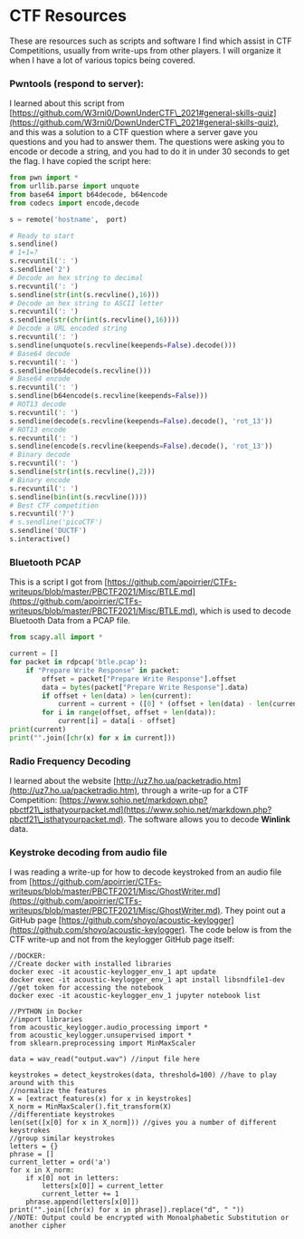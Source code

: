 # CTF Resources

These are resources such as scripts and software I find which assist in CTF Competitions, usually from write-ups from other players. I will organize it when I have a lot of various topics being covered.

### Pwntools (respond to server):

I learned about this script from [https://github.com/W3rni0/DownUnderCTF\_2021#general-skills-quiz](https://github.com/W3rni0/DownUnderCTF\_2021#general-skills-quiz), and this was a solution to a CTF question where a server gave you questions and you had to answer them. The questions were asking you to encode or decode a string, and you had to do it in under 30 seconds to get the flag. I have copied the script here:

```python
from pwn import *
from urllib.parse import unquote
from base64 import b64decode, b64encode
from codecs import encode,decode

s = remote('hostname',  port)

# Ready to start
s.sendline()
# 1+1=?
s.recvuntil(': ')
s.sendline('2')
# Decode an hex string to decimal
s.recvuntil(': ')
s.sendline(str(int(s.recvline(),16)))
# Decode an hex string to ASCII letter
s.recvuntil(': ')
s.sendline(str(chr(int(s.recvline(),16))))
# Decode a URL encoded string
s.recvuntil(': ')
s.sendline(unquote(s.recvline(keepends=False).decode()))
# Base64 decode
s.recvuntil(': ')
s.sendline(b64decode(s.recvline()))
# Base64 encode
s.recvuntil(': ')
s.sendline(b64encode(s.recvline(keepends=False)))
# ROT13 decode
s.recvuntil(': ')
s.sendline(decode(s.recvline(keepends=False).decode(), 'rot_13'))
# ROT13 encode
s.recvuntil(': ')
s.sendline(encode(s.recvline(keepends=False).decode(), 'rot_13'))
# Binary decode
s.recvuntil(': ')
s.sendline(str(int(s.recvline(),2)))
# Binary encode
s.recvuntil(': ')
s.sendline(bin(int(s.recvline())))
# Best CTF competition
s.recvuntil('?')
# s.sendline('picoCTF')
s.sendline('DUCTF')
s.interactive()
```

### Bluetooth PCAP

This is a script I got from [https://github.com/apoirrier/CTFs-writeups/blob/master/PBCTF2021/Misc/BTLE.md](https://github.com/apoirrier/CTFs-writeups/blob/master/PBCTF2021/Misc/BTLE.md), which is used to decode Bluetooth Data from  a PCAP file.

```python
from scapy.all import *

current = []
for packet in rdpcap('btle.pcap'):
    if "Prepare Write Response" in packet:       
        offset = packet["Prepare Write Response"].offset
        data = bytes(packet["Prepare Write Response"].data)
        if offset + len(data) > len(current):
            current = current + ([0] * (offset + len(data) - len(current)))
        for i in range(offset, offset + len(data)):
            current[i] = data[i - offset]
print(current)
print("".join([chr(x) for x in current]))
```

### Radio Frequency Decoding

I learned about the website [http://uz7.ho.ua/packetradio.htm](http://uz7.ho.ua/packetradio.htm), through a write-up for a CTF Competition: [https://www.sohio.net/markdown.php?pbctf21\_isthatyourpacket.md](https://www.sohio.net/markdown.php?pbctf21\_isthatyourpacket.md). The software allows you to decode **Winlink** data.

### Keystroke decoding from audio file

I was reading a write-up for how to decode keystroked from an audio file from [https://github.com/apoirrier/CTFs-writeups/blob/master/PBCTF2021/Misc/GhostWriter.md](https://github.com/apoirrier/CTFs-writeups/blob/master/PBCTF2021/Misc/GhostWriter.md). They point out a GitHub page [https://github.com/shoyo/acoustic-keylogger](https://github.com/shoyo/acoustic-keylogger). The code below is from the CTF write-up and not from the keylogger GitHub page itself:

```
//DOCKER:
//Create docker with installed libraries
docker exec -it acoustic-keylogger_env_1 apt update
docker exec -it acoustic-keylogger_env_1 apt install libsndfile1-dev
//get token for accessing the notebook
docker exec -it acoustic-keylogger_env_1 jupyter notebook list
```

```
//PYTHON in Docker
//import libraries
from acoustic_keylogger.audio_processing import *
from acoustic_keylogger.unsupervised import *
from sklearn.preprocessing import MinMaxScaler

data = wav_read("output.wav") //input file here

keystrokes = detect_keystrokes(data, threshold=100) //have to play around with this
//normalize the features
X = [extract_features(x) for x in keystrokes]
X_norm = MinMaxScaler().fit_transform(X)
//differentiate keystrokes
len(set([x[0] for x in X_norm])) //gives you a number of different keystrokes
//group similar keystrokes
letters = {}
phrase = []
current_letter = ord('a')
for x in X_norm:
    if x[0] not in letters:
        letters[x[0]] = current_letter
        current_letter += 1
    phrase.append(letters[x[0]])
print("".join([chr(x) for x in phrase]).replace("d", " "))
//NOTE: Output could be encrypted with Monoalphabetic Substitution or another cipher
```

